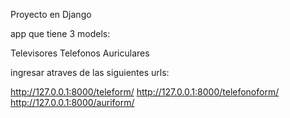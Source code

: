 Proyecto en Django

app que tiene 3 models:

Televisores
Telefonos
Auriculares

ingresar atraves de las siguientes urls:

http://127.0.0.1:8000/teleform/
http://127.0.0.1:8000/telefonoform/
http://127.0.0.1:8000/auriform/